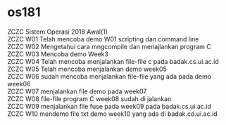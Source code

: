 # os181
ZCZC Sistem Operasi 2018 Awal(1)  
ZCZC W01 Telah mencoba demo W01 scripting dan command line  
ZCZC W02 Mengetahui cara mngcompile dan menajlankan program C  
ZCZC W03 Mencoba demo Week3  
ZCZC W04 Telah mencoba menjalankan file-file c pada badak.cs.ui.ac.id  
ZCZC W05 Telah mencoba menjalankan demo week05  
ZCZC W06 sudah mencoba menjalankan file-file yang ada pada demo week06  
ZCZC W07 menjalankan file demo pada week07  
ZCZC W08 file-file program C week08 sudah di jalankan  
ZCZC W09 menjalankan file fuse pada week09 pada badak.cs.ui.ac.id  
ZCZC W10 mendemo file txt demo week10 yang ada di badak.cd.ui.ac.id  
